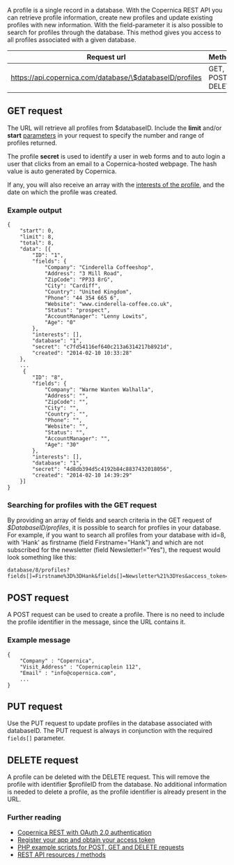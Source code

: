 A profile is a single record in a database. With the Copernica REST API
you can retrieve profile information, create new profiles and update
existing profiles with new information. With the field-parameter it is
also possible to search for profiles through the database. This method
gives you access to all profiles associated with a given database.

| Request url | Methods | Parameters |
| --- | --- | --- |
| https://api.copernica.com/database/\$databaseID/profiles | GET, POST, DELETE | fields[], start, limit |

GET request
-----------

The URL will retrieve all profiles from \$databaseID. Include the
**limit** and/or **start**
[parameters](./rest-api-parameters.en.md)
in your request to specify the number and range of profiles returned.

The profile **secret** is used to identify a user in web forms and to
auto login a user that clicks from an email to a Copernica-hosted
webpage. The hash value is auto generated by Copernica.

If any, you will also receive an array with the [interests of the
profile](./profile-interests.en.md), and the date on which the profile was
created.

### Example output

~~~~ {.language-javascript}
{
    "start": 0,
    "limit": 8,
    "total": 8,
    "data": [{
        "ID": "1",
        "fields": {
            "Company": "Cinderella Coffeeshop",
            "Address": "3 Mill Road",
            "ZipCode": "PP33 8rG",
            "City": "Cardiff",
            "Country": "United Kingdom",
            "Phone": "44 354 665 6",
            "Website": "www.cinderella-coffee.co.uk",
            "Status": "prospect",
            "AccountManager": "Lenny Lowits",
            "Age": "0"
        },
        "interests": [],
        "database": "1",
        "secret": "c7fd54116ef640c213a6314217b8921d",
        "created": "2014-02-10 10:33:28"
    }, 
    ...
     {
        "ID": "8",
        "fields": {
            "Company": "Warme Wanten Walhalla",
            "Address": "",
            "ZipCode": "",
            "City": "",
            "Country": "",
            "Phone": "",
            "Website": "",
            "Status": "",
            "AccountManager": "",
            "Age": "30"
        },
        "interests": [],
        "database": "1",
        "secret": "4d8db394d5c4192b84c8837432018056",
        "created": "2014-02-10 14:39:29"
    }]
}
~~~~

### Searching for profiles with the GET request

By providing an array of fields and search criteria in the GET request
of *\$DatabaseID/profiles*, it is possible to search for profiles in
your database. For example, if you want to search all profiles from your
database with id=8, with 'Hank' as firstname (field Firstname="Hank")
and which are not subscribed for the newsletter (field
Newsletter!="Yes"), the request would look something like this:

~~~~ {.language-javascript}
database/8/profiles?fields[]=Firstname%3D%3DHank&fields[]=Newsletter%21%3DYes&access_token=...
~~~~

POST request
------------

A POST request can be used to create a profile. There is no need to
include the profile identifier in the message, since the URL contains
it.

### Example message

~~~~ {.language-javascript}
{
    "Company" : "Copernica",
    "Visit_Address" : "Copernicaplein 112",
    "Email" : "info@copernica.com",
    ...
}
~~~~

PUT request
-----------

Use the PUT request to update profiles in the database associated with
databaseID. The PUT request is always in conjunction with the required
`fields[]` parameter.

DELETE request
--------------

A profile can be deleted with the DELETE request. This will remove the
profile with identifier \$profileID from the database. No additional
information is needed to delete a profile, as the profile identifier is
already present in the URL.

### Further reading

-   [Copernica REST with OAuth 2.0
    authentication](./setting-up-copernica-rest-service.en.md)
-   [Register your app and obtain your access
    token](./register-your-app-on-copernica-com.en.md)
-   [PHP example scripts for POST, GET and DELETE
    requests](./example-get-post-and-delete-requests.en.md)
-   [REST API resources / methods](./the-copernica-rest-api.en.md)

